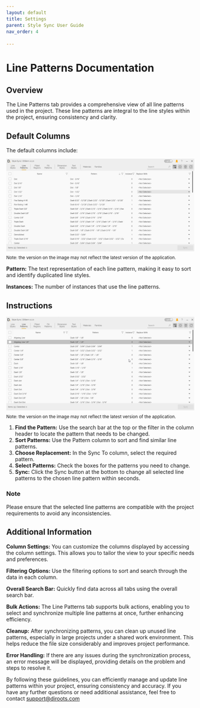 ```yaml
---
layout: default
title: Settings
parent: Style Sync User Guide
nav_order: 4

---
```


# Line Patterns Documentation

##  Overview

The Line Patterns tab provides a comprehensive view of all line patterns used in the project. These line patterns are integral to the line styles within the project, ensuring consistency and clarity.

##  Default Columns

The default columns include:

![DiStem Style Sync - Line Styles UI](../../../assets\images\StyleSync\DS_SS_LP_UI.png)  
<sub>Note: the version on the image may not reflect the latest version of the application.</sub>


**Pattern:** The text representation of each line pattern, making it easy to sort and identify duplicated line styles.

**Instances:** The number of instances that use the line patterns.

##  Instructions

![DiStem Style Sync - Line Patterns](../../../assets\images\StyleSync\DS_SS_LP_SyncLinePatterns.gif)
<sub>Note: the version on the image may not reflect the latest version of the application.</sub>


1. **Find the Pattern:** Use the search bar at the top or the filter in the column header to locate the pattern that needs to be changed.
2. **Sort Patterns:** Use the Pattern column to sort and find similar line patterns.
3. **Choose Replacement:** In the Sync To column, select the required pattern.
4. **Select Patterns:** Check the boxes for the patterns you need to change.
5. **Sync:** Click the Sync button at the bottom to change all selected line patterns to the chosen line pattern within seconds.

###  Note

Please ensure that the selected line patterns are compatible with the project requirements to avoid any inconsistencies.

##  Additional Information

**Column Settings:** You can customize the columns displayed by accessing the column settings. This allows you to tailor the view to your specific needs and preferences.

**Filtering Options:** Use the filtering options to sort and search through the data in each column.

**Overall Search Bar:** Quickly find data across all tabs using the overall search bar.

**Bulk Actions:** The Line Patterns tab supports bulk actions, enabling you to select and synchronize multiple line patterns at once, further enhancing efficiency.

**Cleanup:** After synchronizing patterns, you can clean up unused line patterns, especially in large projects under a shared work environment. This helps reduce the file size considerably and improves project performance.

**Error Handling:** If there are any issues during the synchronization process, an error message will be displayed, providing details on the problem and steps to resolve it.

By following these guidelines, you can efficiently manage and update line patterns within your project, ensuring consistency and accuracy. If you have any further questions or need additional assistance, feel free to contact support@diroots.com